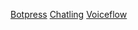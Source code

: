 [Botpress](https://zw427.github.io/Botpress.html)
[Chatling](https://zw427.github.io/Chatling.html)
[Voiceflow](https://zw427.github.io/Voiceflow.html)
